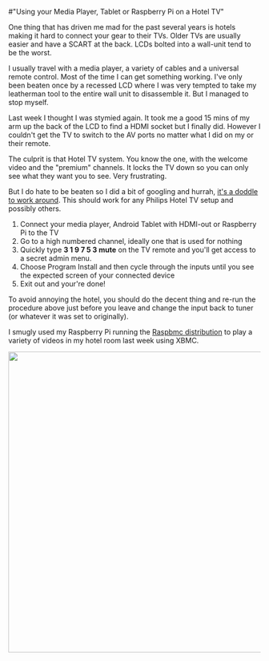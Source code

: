 #"Using your Media Player, Tablet or Raspberry Pi on a Hotel TV"

One thing that has driven me mad for the past several years is hotels making it hard to connect your gear to their TVs. Older TVs are usually easier and have a SCART at the back. LCDs bolted into a wall-unit tend to be the worst.

I usually travel with a media player, a variety of cables and a universal remote control. Most of the time I can get something working. I've only been beaten once by a recessed LCD where I was very tempted to take my leatherman tool to the entire wall unit to disassemble it. But I managed to stop myself.

Last week I thought I was stymied again. It took me a good 15 mins of my arm up the back of the LCD to find a HDMI socket but I finally did. However I couldn't get the TV to switch to the AV ports no matter what I did on my or their remote.

The culprit is that Hotel TV system. You know the one, with the welcome video and the "premium" channels. It locks the TV down so you can only see what they want you to see. Very frustrating.

But I do hate to be beaten so I did a bit of googling and hurrah, <a href="http://www.rownet.co.uk/hacking-philips-hotel-televisions/">it's a doddle to work around</a>. This should work for any Philips Hotel TV setup and possibly others.
<ol>
	<li>Connect your media player, Android Tablet with HDMI-out or Raspberry Pi to the TV</li>
	<li>Go to a high numbered channel, ideally one that is used for nothing</li>
	<li>Quickly type <strong>3 1 9 7 5 3 mute</strong> on the TV remote and you'll get access to a secret admin menu.</li>
	<li>Choose Program Install and then cycle through the inputs until you see the expected screen of your connected device</li>
	<li>Exit out and your're done!</li>
</ol>
To avoid annoying the hotel, you should do the decent thing and re-run the procedure above just before you leave and change the input back to tuner (or whatever it was set to originally).

I smugly used my Raspberry Pi running the <a href="http://www.raspbmc.com/">Raspbmc distribution</a> to play a variety of videos in my hotel room last week using XBMC.

<a href="https://s3-eu-west-1.amazonaws.com/conoroneill.net/wp-content/uploads/2012/07/2012-06-26-18.42.21.png"><img class="size-full wp-image-776 aligncenter" title="2012-06-26 18.42.21" src="https://s3-eu-west-1.amazonaws.com/conoroneill.net/wp-content/uploads/2012/07/2012-06-26-18.42.21.png" alt="" width="800" height="600" /></a>